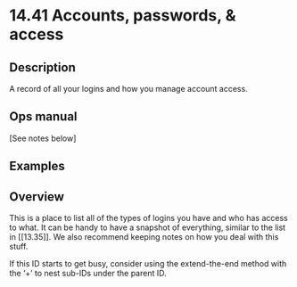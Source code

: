 # 14.41 Accounts, passwords, & access

## Description

A record of all your logins and how you manage account access.

## Ops manual

[See notes below]

## Examples

## Overview

This is a place to list all of the types of logins you have and who has access to what. It can be handy to have a snapshot of everything, similar to the list in [[13.35]]. We also recommend keeping notes on how you deal with this stuff.

If this ID starts to get busy, consider using the extend-the-end method with the ‘+’ to nest sub-IDs under the parent ID.

